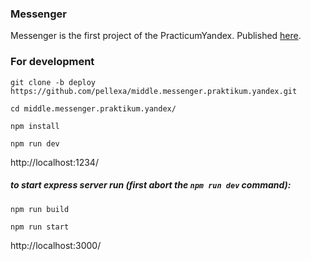 ### Messenger
Messenger is the first project of the PracticumYandex.
Published [here](https://poetic-choux-99c746.netlify.app/).

### For development
`git clone -b deploy https://github.com/pellexa/middle.messenger.praktikum.yandex.git`

`cd middle.messenger.praktikum.yandex/`

`npm install`

`npm run dev`

http://localhost:1234/

##### to start express server run (first abort the `npm run dev` command):
`npm run build`

`npm run start`

http://localhost:3000/
